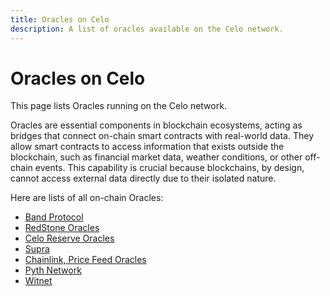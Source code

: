 ```yaml
---
title: Oracles on Celo
description: A list of oracles available on the Celo network.
---
```


# Oracles on Celo

This page lists Oracles running on the Celo network. 

Oracles are essential components in blockchain ecosystems, acting as bridges that connect on-chain smart contracts with real-world data. They allow smart contracts to access information that exists outside the blockchain, such as financial market data, weather conditions, or other off-chain events. This capability is crucial because blockchains, by design, cannot access external data directly due to their isolated nature.

Here are lists of all on-chain Oracles:

- [Band Protocol](/what-is-celo/about-celo-l1/protocol/oracle/band-protocol)
- [RedStone Oracles](/what-is-celo/about-celo-l1/protocol/oracle/redstone)
- [Celo Reserve Oracles](/what-is-celo/about-celo-l1/protocol/stability/oracles)
- [Supra](https://supraoracles.com/)
- [Chainlink, Price Feed Oracles](https://docs.chain.link/data-feeds/price-feeds/addresses?network=celo)
- [Pyth Network](https://pyth.network/)
- [Witnet](https://witnet.io/)

